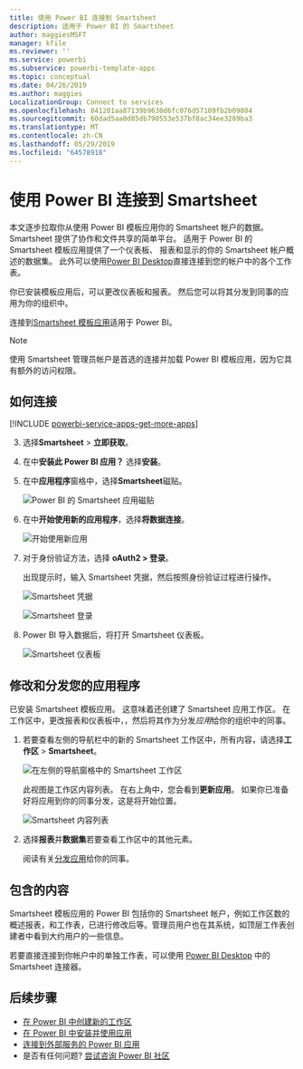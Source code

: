 ```yaml
---
title: 使用 Power BI 连接到 Smartsheet
description: 适用于 Power BI 的 Smartsheet
author: maggiesMSFT
manager: kfile
ms.reviewer: ''
ms.service: powerbi
ms.subservice: powerbi-template-apps
ms.topic: conceptual
ms.date: 04/26/2019
ms.author: maggies
LocalizationGroup: Connect to services
ms.openlocfilehash: 841201aa87139b9630d6fc076d57109fb2b09804
ms.sourcegitcommit: 60dad5aa0d85db790553e537bf8ac34ee3289ba3
ms.translationtype: MT
ms.contentlocale: zh-CN
ms.lasthandoff: 05/29/2019
ms.locfileid: "64578918"
---
```

# <a name="connect-to-smartsheet-with-power-bi"></a>使用 Power BI 连接到 Smartsheet
本文逐步拉取你从使用 Power BI 模板应用你的 Smartsheet 帐户的数据。 Smartsheet 提供了协作和文件共享的简单平台。 适用于 Power BI 的 Smartsheet 模板应用提供了一个仪表板、 报表和显示的你的 Smartsheet 帐户概述的数据集。 此外可以使用[Power BI Desktop](desktop-connect-to-data.md)直接连接到您的帐户中的各个工作表。 

你已安装模板应用后，可以更改仪表板和报表。 然后您可以将其分发到同事的应用为你的组织中。

连接到[Smartsheet 模板应用](https://app.powerbi.com/groups/me/getdata/services/smartsheet)适用于 Power BI。

>[!NOTE]
>使用 Smartsheet 管理员帐户是首选的连接并加载 Power BI 模板应用，因为它具有额外的访问权限。

## <a name="how-to-connect"></a>如何连接

[!INCLUDE [powerbi-service-apps-get-more-apps](./includes/powerbi-service-apps-get-more-apps.md)]

3. 选择**Smartsheet** \> **立即获取**。
4. 在中**安装此 Power BI 应用？** 选择**安装**。
4. 在中**应用程序**窗格中，选择**Smartsheet**磁贴。

    ![Power BI 的 Smartsheet 应用磁贴](media/service-connect-to-smartsheet/power-bi-smartsheet-tile.png)

6. 在中**开始使用新的应用程序**，选择**将数据连接**。

    ![开始使用新应用](media/service-tutorial-connect-to-github/power-bi-github-app-tutorial-connect-data.png)

4. 对于身份验证方法，选择 **oAuth2 \> 登录**。
   
   出现提示时，输入 Smartsheet 凭据，然后按照身份验证过程进行操作。
   
   ![Smartsheet 凭据](media/service-connect-to-smartsheet/creds.png)
   
   ![Smartsheet 登录](media/service-connect-to-smartsheet/creds2.png)

5. Power BI 导入数据后，将打开 Smartsheet 仪表板。
   
   ![Smartsheet 仪表板](media/service-connect-to-smartsheet/power-bi-smartsheet-dashboard.png)

## <a name="modify-and-distribute-your-app"></a>修改和分发您的应用程序

已安装 Smartsheet 模板应用。 这意味着还创建了 Smartsheet 应用工作区。 在工作区中，更改报表和仪表板中，，然后将其作为分发*应用*给你的组织中的同事。 

1. 若要查看左侧的导航栏中的新的 Smartsheet 工作区中，所有内容，请选择**工作区** > **Smartsheet**。 

    ![在左侧的导航窗格中的 Smartsheet 工作区](media/service-connect-to-smartsheet/power-bi-smartsheet-workspace.png)

    此视图是工作区内容列表。 在右上角中，您会看到**更新应用**。 如果你已准备好将应用到你的同事分发，这是将开始位置。 

    ![Smartsheet 内容列表](media/service-connect-to-smartsheet/power-bi-smartsheet-workspace-content.png)

2. 选择**报表**并**数据集**若要查看工作区中的其他元素。

    阅读有关[分发应用](service-create-distribute-apps.md)给你的同事。

## <a name="whats-included"></a>包含的内容
Smartsheet 模板应用的 Power BI 包括你的 Smartsheet 帐户，例如工作区数的概述报表，和工作表，已进行修改后等。管理员用户也在其系统，如顶层工作表创建者中看到大约用户的一些信息。  

若要直接连接到你帐户中的单独工作表，可以使用 [Power BI Desktop](desktop-connect-to-data.md) 中的 Smartsheet 连接器。  

## <a name="next-steps"></a>后续步骤

* [在 Power BI 中创建新的工作区](service-create-the-new-workspaces.md)
* [在 Power BI 中安装并使用应用](consumer/end-user-apps.md)
* [连接到外部服务的 Power BI 应用](service-connect-to-services.md)
* 是否有任何问题? [尝试咨询 Power BI 社区](http://community.powerbi.com/)